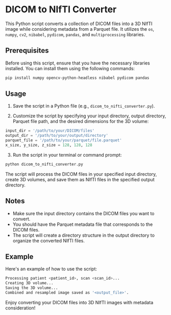 # DICOM to NIfTI Converter

This Python script converts a collection of DICOM files into a 3D NIfTI image while considering metadata from a Parquet file. It utilizes the `os`, `numpy`, `cv2`, `nibabel`, `pydicom`, `pandas`, and `multiprocessing` libraries.

## Prerequisites

Before using this script, ensure that you have the necessary libraries installed. You can install them using the following commands:

```bash
pip install numpy opencv-python-headless nibabel pydicom pandas
```

## Usage

1. Save the script in a Python file (e.g., `dicom_to_nifti_converter.py`).

2. Customize the script by specifying your input directory, output directory, Parquet file path, and the desired dimensions for the 3D volume:

```python
input_dir = '/path/to/your/DICOM/files'
output_dir = '/path/to/your/output/directory'
parquet_file = '/path/to/your/parquet/file.parquet'
x_size, y_size, z_size = 128, 128, 128
```

3. Run the script in your terminal or command prompt:

```bash
python dicom_to_nifti_converter.py
```

The script will process the DICOM files in your specified input directory, create 3D volumes, and save them as NIfTI files in the specified output directory.

## Notes

- Make sure the input directory contains the DICOM files you want to convert.
- You should have the Parquet metadata file that corresponds to the DICOM files.
- The script will create a directory structure in the output directory to organize the converted NIfTI files.

## Example

Here's an example of how to use the script:

```bash
Processing patient <patient_id>, scan <scan_id>...
Creating 3D volume...
Saving the 3D volume...
Combined and resampled image saved as '<output_file>'.
```

Enjoy converting your DICOM files into 3D NIfTI images with metadata consideration!
